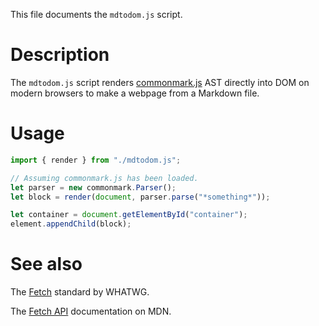This file documents the `mdtodom.js` script.

# Description

The `mdtodom.js` script renders [commonmark.js] AST directly into DOM on modern
browsers to make a webpage from a Markdown file.

[commonmark.js]: https://github.com/commonmark/commonmark.js

# Usage

```javascript
import { render } from "./mdtodom.js";

// Assuming commonmark.js has been loaded.
let parser = new commonmark.Parser();
let block = render(document, parser.parse("*something*"));

let container = document.getElementById("container");
element.appendChild(block);
```

# See also

The [Fetch](https://fetch.spec.whatwg.org/) standard by WHATWG.

The [Fetch API](https://developer.mozilla.org/en-US/docs/Web/API/Fetch_API)
documentation on MDN.
